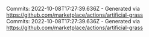 Commits: 2022-10-08T17:27:39.636Z - Generated via https://github.com/marketplace/actions/artificial-grass
<br>
Commits: 2022-10-08T17:27:39.636Z - Generated via https://github.com/marketplace/actions/artificial-grass
<br>

